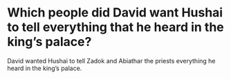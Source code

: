 # Which people did David want Hushai to tell everything that he heard in the king’s palace?

David wanted Hushai to tell Zadok and Abiathar the priests everything he heard in the king’s palace.
